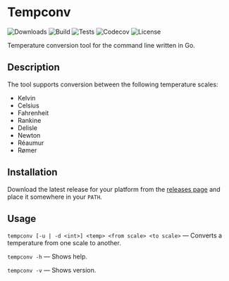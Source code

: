 # Tempconv

![Downloads](https://img.shields.io/github/downloads/solbero/tempconv/total)
![Build](https://img.shields.io/github/actions/workflow/status/solbero/tempconv/release?label=build)
![Tests](https://img.shields.io/github/actions/workflow/status/solbero/tempconv/test?label=tests)
![Codecov](https://img.shields.io/codecov/c/github/solbero/tempconv)
![License](https://img.shields.io/github/license/solbero/tempconv)


Temperature conversion tool for the command line written in Go.

## Description

The tool supports conversion between the following temperature scales:
 - Kelvin
 - Celsius
 - Fahrenheit
 - Rankine
 - Delisle
 - Newton
 - Réaumur
 - Rømer

## Installation

Download the latest release for your platform from the [releases page](https://github.com/solbero/tempconv/releases) and place it somewhere in your `PATH`.

## Usage

`tempconv [-u | -d <int>] <temp> <from scale> <to scale>` — Converts a temperature from one scale to another.

`tempconv -h` — Shows help.

`tempconv -v` — Shows version.